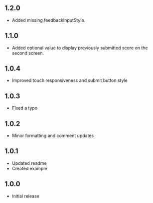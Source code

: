 ## 1.2.0

- Added missing feedbackInputStyle.

## 1.1.0

- Added optional value to display previously submitted score on the second screen.

## 1.0.4

- Improved touch responsiveness and submit button style

## 1.0.3

- Fixed a typo

## 1.0.2

- Minor formatting and comment updates

## 1.0.1

- Updated readme
- Created example


## 1.0.0

- Initial release
